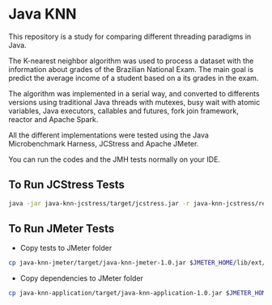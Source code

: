 # Java KNN

This repository is a study for comparing different threading paradigms in Java.

The K-nearest neighbor algorithm was used to process a dataset with the information about grades of the Brazilian National Exam. The main goal is predict the average income of a student based on a its grades in the exam.

The algorithm was implemented in a serial way, and converted to differents versions using traditional Java threads with mutexes, busy wait with atomic variables, Java executors, callables and futures, fork join framework, reactor and Apache Spark.

All the different implementations were tested using the Java Microbenchmark Harness, JCStress and Apache JMeter.

You can run the codes and the JMH tests normally on your IDE.

## To Run JCStress Tests
```bash
java -jar java-knn-jcstress/target/jcstress.jar -r java-knn-jcstress/reports
```

## To Run JMeter Tests

- Copy tests to JMeter folder
```bash
cp java-knn-jmeter/target/java-knn-jmeter-1.0.jar $JMETER_HOME/lib/ext/
```

- Copy dependencies to JMeter folder
```bash
cp java-knn-application/target/java-knn-application-1.0.jar $JMETER_HOME/lib/ext/
```
